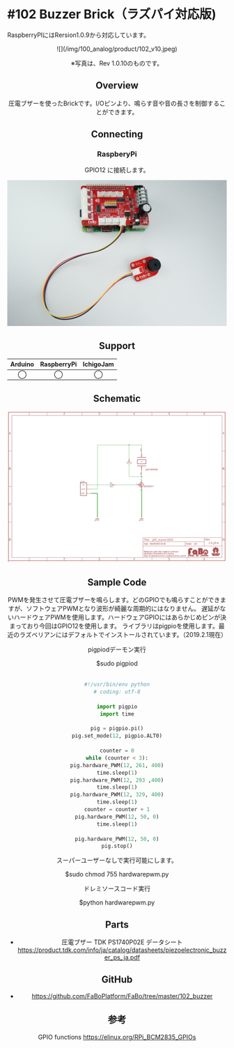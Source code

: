 # #102 Buzzer Brick（ラズパイ対応版)

RaspberryPIにはRersion1.0.9から対応しています。


<center>![](/img/100_analog/product/102_v10.jpeg)
<!--COLORME-->

※写真は、Rev 1.0.10のものです。

## Overview
圧電ブザーを使ったBrickです。I/Oピンより、鳴らす音や音の長さを制御することができます。

## Connecting
### RaspberyPi
GPIO12 に接続します。

![](/img/100_analog/connect/102_buzzer_connect.jpeg)

## Support
|Arduino|RaspberryPi|IchigoJam|
|:--:|:--:|:--:|
|◯|◯|◯|

## Schematic
![](/img/100_analog/schematic/102_buzzer_V10.png)

## Sample Code

PWMを発生させて圧電ブザーを鳴らします。どのGPIOでも鳴らすことができますが、ソフトウェアPWMとなり波形が綺麗な周期的にはなりません。
遅延がないハードウェアPWMを使用します。ハードウェアGPIOにはあらかじめピンが決まっており今回はGPIO12を使用します。
ライブラリはpigpioを使用します。最近のラズベリアンにはデフォルトでインストールされています。（2019.2.1現在）


pigpiodデーモン実行

$sudo pigpiod


```python

#!/usr/bin/env python
# coding: utf-8

import pigpio
import time

pig = pigpio.pi()
pig.set_mode(12, pigpio.ALT0)

counter = 0
while (counter < 3):
pig.hardware_PWM(12, 261, 400)
time.sleep(1)
pig.hardware_PWM(12, 293 ,400)
time.sleep(1)
pig.hardware_PWM(12, 329, 400)
time.sleep(1)
counter = counter + 1
pig.hardware_PWM(12, 50, 0)
time.sleep(1)

pig.hardware_PWM(12, 50, 0)
pig.stop()

```

スーパーユーザーなしで実行可能にします。

$sudo chmod 755 hardwarepwm.py

ドレミソースコード実行

$python hardwarepwm.py

## Parts
- 圧電ブザー
TDK PS1740P02E データシート
https://product.tdk.com/info/ja/catalog/datasheets/piezoelectronic_buzzer_ps_ja.pdf

## GitHub

- https://github.com/FaBoPlatform/FaBo/tree/master/102_buzzer

##  参考

GPIO functions
https://elinux.org/RPi_BCM2835_GPIOs

